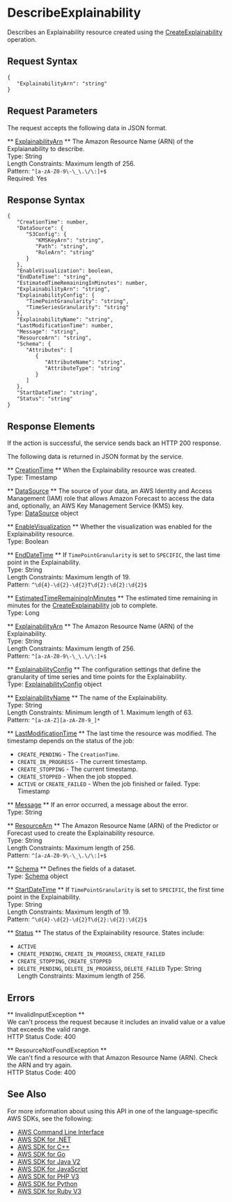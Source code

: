 # DescribeExplainability<a name="API_DescribeExplainability"></a>

Describes an Explainability resource created using the [CreateExplainability](API_CreateExplainability.md) operation\.

## Request Syntax<a name="API_DescribeExplainability_RequestSyntax"></a>

```
{
   "ExplainabilityArn": "string"
}
```

## Request Parameters<a name="API_DescribeExplainability_RequestParameters"></a>

The request accepts the following data in JSON format\.

 ** [ExplainabilityArn](#API_DescribeExplainability_RequestSyntax) **   <a name="forecast-DescribeExplainability-request-ExplainabilityArn"></a>
The Amazon Resource Name \(ARN\) of the Explaianability to describe\.  
Type: String  
Length Constraints: Maximum length of 256\.  
Pattern: `^[a-zA-Z0-9\-\_\.\/\:]+$`   
Required: Yes

## Response Syntax<a name="API_DescribeExplainability_ResponseSyntax"></a>

```
{
   "CreationTime": number,
   "DataSource": { 
      "S3Config": { 
         "KMSKeyArn": "string",
         "Path": "string",
         "RoleArn": "string"
      }
   },
   "EnableVisualization": boolean,
   "EndDateTime": "string",
   "EstimatedTimeRemainingInMinutes": number,
   "ExplainabilityArn": "string",
   "ExplainabilityConfig": { 
      "TimePointGranularity": "string",
      "TimeSeriesGranularity": "string"
   },
   "ExplainabilityName": "string",
   "LastModificationTime": number,
   "Message": "string",
   "ResourceArn": "string",
   "Schema": { 
      "Attributes": [ 
         { 
            "AttributeName": "string",
            "AttributeType": "string"
         }
      ]
   },
   "StartDateTime": "string",
   "Status": "string"
}
```

## Response Elements<a name="API_DescribeExplainability_ResponseElements"></a>

If the action is successful, the service sends back an HTTP 200 response\.

The following data is returned in JSON format by the service\.

 ** [CreationTime](#API_DescribeExplainability_ResponseSyntax) **   <a name="forecast-DescribeExplainability-response-CreationTime"></a>
When the Explainability resource was created\.  
Type: Timestamp

 ** [DataSource](#API_DescribeExplainability_ResponseSyntax) **   <a name="forecast-DescribeExplainability-response-DataSource"></a>
The source of your data, an AWS Identity and Access Management \(IAM\) role that allows Amazon Forecast to access the data and, optionally, an AWS Key Management Service \(KMS\) key\.  
Type: [DataSource](API_DataSource.md) object

 ** [EnableVisualization](#API_DescribeExplainability_ResponseSyntax) **   <a name="forecast-DescribeExplainability-response-EnableVisualization"></a>
Whether the visualization was enabled for the Explainability resource\.  
Type: Boolean

 ** [EndDateTime](#API_DescribeExplainability_ResponseSyntax) **   <a name="forecast-DescribeExplainability-response-EndDateTime"></a>
If `TimePointGranularity` is set to `SPECIFIC`, the last time point in the Explainability\.  
Type: String  
Length Constraints: Maximum length of 19\.  
Pattern: `^\d{4}-\d{2}-\d{2}T\d{2}:\d{2}:\d{2}$` 

 ** [EstimatedTimeRemainingInMinutes](#API_DescribeExplainability_ResponseSyntax) **   <a name="forecast-DescribeExplainability-response-EstimatedTimeRemainingInMinutes"></a>
The estimated time remaining in minutes for the [CreateExplainability](API_CreateExplainability.md) job to complete\.  
Type: Long

 ** [ExplainabilityArn](#API_DescribeExplainability_ResponseSyntax) **   <a name="forecast-DescribeExplainability-response-ExplainabilityArn"></a>
The Amazon Resource Name \(ARN\) of the Explainability\.  
Type: String  
Length Constraints: Maximum length of 256\.  
Pattern: `^[a-zA-Z0-9\-\_\.\/\:]+$` 

 ** [ExplainabilityConfig](#API_DescribeExplainability_ResponseSyntax) **   <a name="forecast-DescribeExplainability-response-ExplainabilityConfig"></a>
The configuration settings that define the granularity of time series and time points for the Explainability\.  
Type: [ExplainabilityConfig](API_ExplainabilityConfig.md) object

 ** [ExplainabilityName](#API_DescribeExplainability_ResponseSyntax) **   <a name="forecast-DescribeExplainability-response-ExplainabilityName"></a>
The name of the Explainability\.  
Type: String  
Length Constraints: Minimum length of 1\. Maximum length of 63\.  
Pattern: `^[a-zA-Z][a-zA-Z0-9_]*` 

 ** [LastModificationTime](#API_DescribeExplainability_ResponseSyntax) **   <a name="forecast-DescribeExplainability-response-LastModificationTime"></a>
The last time the resource was modified\. The timestamp depends on the status of the job:  
+  `CREATE_PENDING` \- The `CreationTime`\.
+  `CREATE_IN_PROGRESS` \- The current timestamp\.
+  `CREATE_STOPPING` \- The current timestamp\.
+  `CREATE_STOPPED` \- When the job stopped\.
+  `ACTIVE` or `CREATE_FAILED` \- When the job finished or failed\.
Type: Timestamp

 ** [Message](#API_DescribeExplainability_ResponseSyntax) **   <a name="forecast-DescribeExplainability-response-Message"></a>
If an error occurred, a message about the error\.  
Type: String

 ** [ResourceArn](#API_DescribeExplainability_ResponseSyntax) **   <a name="forecast-DescribeExplainability-response-ResourceArn"></a>
The Amazon Resource Name \(ARN\) of the Predictor or Forecast used to create the Explainability resource\.  
Type: String  
Length Constraints: Maximum length of 256\.  
Pattern: `^[a-zA-Z0-9\-\_\.\/\:]+$` 

 ** [Schema](#API_DescribeExplainability_ResponseSyntax) **   <a name="forecast-DescribeExplainability-response-Schema"></a>
Defines the fields of a dataset\.  
Type: [Schema](API_Schema.md) object

 ** [StartDateTime](#API_DescribeExplainability_ResponseSyntax) **   <a name="forecast-DescribeExplainability-response-StartDateTime"></a>
If `TimePointGranularity` is set to `SPECIFIC`, the first time point in the Explainability\.  
Type: String  
Length Constraints: Maximum length of 19\.  
Pattern: `^\d{4}-\d{2}-\d{2}T\d{2}:\d{2}:\d{2}$` 

 ** [Status](#API_DescribeExplainability_ResponseSyntax) **   <a name="forecast-DescribeExplainability-response-Status"></a>
The status of the Explainability resource\. States include:   
+  `ACTIVE` 
+  `CREATE_PENDING`, `CREATE_IN_PROGRESS`, `CREATE_FAILED` 
+  `CREATE_STOPPING`, `CREATE_STOPPED` 
+  `DELETE_PENDING`, `DELETE_IN_PROGRESS`, `DELETE_FAILED` 
Type: String  
Length Constraints: Maximum length of 256\.

## Errors<a name="API_DescribeExplainability_Errors"></a>

 ** InvalidInputException **   
We can't process the request because it includes an invalid value or a value that exceeds the valid range\.  
HTTP Status Code: 400

 ** ResourceNotFoundException **   
We can't find a resource with that Amazon Resource Name \(ARN\)\. Check the ARN and try again\.  
HTTP Status Code: 400

## See Also<a name="API_DescribeExplainability_SeeAlso"></a>

For more information about using this API in one of the language\-specific AWS SDKs, see the following:
+  [AWS Command Line Interface](https://docs.aws.amazon.com/goto/aws-cli/forecast-2018-06-26/DescribeExplainability) 
+  [AWS SDK for \.NET](https://docs.aws.amazon.com/goto/DotNetSDKV3/forecast-2018-06-26/DescribeExplainability) 
+  [AWS SDK for C\+\+](https://docs.aws.amazon.com/goto/SdkForCpp/forecast-2018-06-26/DescribeExplainability) 
+  [AWS SDK for Go](https://docs.aws.amazon.com/goto/SdkForGoV1/forecast-2018-06-26/DescribeExplainability) 
+  [AWS SDK for Java V2](https://docs.aws.amazon.com/goto/SdkForJavaV2/forecast-2018-06-26/DescribeExplainability) 
+  [AWS SDK for JavaScript](https://docs.aws.amazon.com/goto/AWSJavaScriptSDK/forecast-2018-06-26/DescribeExplainability) 
+  [AWS SDK for PHP V3](https://docs.aws.amazon.com/goto/SdkForPHPV3/forecast-2018-06-26/DescribeExplainability) 
+  [AWS SDK for Python](https://docs.aws.amazon.com/goto/boto3/forecast-2018-06-26/DescribeExplainability) 
+  [AWS SDK for Ruby V3](https://docs.aws.amazon.com/goto/SdkForRubyV3/forecast-2018-06-26/DescribeExplainability) 
